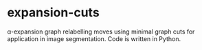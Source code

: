# expansion-cuts

α-expansion graph relabelling moves using minimal graph cuts for application in image segmentation.
Code is written in Python. 
